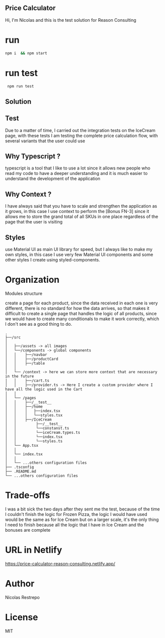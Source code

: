 ## Price Calculator

Hi, I'm Nicolas and this is the test solution for Reason Consulting


# run

```sh
npm i  && npm start

```
# run test 

```sh
 npm run test

```

## Solution


## Test

Due to a matter of time, I carried out the integration tests on the IceCream page, with these tests I am testing the complete price calculation flow, with several variants that the user could use

## Why Typescript ?

typescript is a tool that I like to use a lot since it allows new people who read my code to have a deeper understanding and it is much easier to understand the development of the application

## Why Context ?

I have always said that you have to scale and strengthen the application as it grows, in this case I use context to perform the [Bonus FN-3] since it allows me to store the grand total of all SKUs in one place regardless of the page that the user is visiting

## Styles
use Material UI as main UI library for speed, but I always like to make my own styles, in this case I use very few Material UI components and some other styles I create using styled-components.

# Organization
Modules structure

create a page for each product, since the data received in each one is very different, there is no standard for how the data arrives, so that makes it difficult to create a single page that handles the logic of all products, since we would have to create many conditionals to make it work correctly, which I don't see as a good thing to do.

```
.
├──/src
│   
│   ├──/assets -> all images
│   └──/components -> global components 
│   │    ├──/navbar
│   │    ├──/productCard
│   │    ├──/table
│   │
│   └── /context -> here we can store more context that are necessary in the future
│   │    ├──/cart.ts
│   │    ├──/provider.ts -> Here I create a custom provider where I have all the logic used in the Cart
│   │
│   └── /pages
│   │    ├──/__test__
│   │    ├──/home
│   │    │   ├──index.tsx
│   │    │   └──styles.tsx
│   │    ├──/IceCream
│   │         ├──/__test__
│   │         └──constanst.ts
│   │         └──iceCream.types.ts
│   │         └──index.tsx
│   │         └──styles.ts
│   └── App.tsx
│   │
│   └── index.tsx
│   │
│   └── ...others configuration files
├── .tsconfig
├── .README.md
└── ...others configuration files
```

# Trade-offs

I was a bit sick the two days after they sent me the test, because of the time I couldn't finish the logic for Frozen Pizza, the logic I would have used would be the same as for Ice Cream but on a larger scale, it's the only thing I need to finish because all the logic that I have in Ice Cream and the bonuses are complete

# URL in Netlify

https://price-calculator-reason-consulting.netlify.app/

# Author 
Nicolas Restrepo

# License 

MIT
